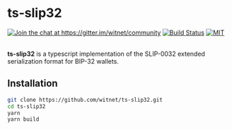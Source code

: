 <h1>ts-slip32</h1>

<div>
    <a href="https://gitter.im/witnet/community?utm_source=badge&utm_medium=badge&utm_campaign=pr-badge&utm_content=badge"><img src="https://badges.gitter.im/witnet/community.svg" alt="Join the chat at https://gitter.im/witnet/community"/></a>
    <a href="https://travis-ci.org/witnet/ts-slip32"><img src="https://travis-ci.org/witnet/ts-slip32.svg?branch=master" alt="Build Status" /></a>
    <a href="https://github.com/witnet/ts-slip32/blob/master/LICENSE"><img src="https://img.shields.io/github/license/witnet/ts-slip32.svg" alt="MIT" /></a>
    <br /><br />
    <p><strong>ts-slip32</strong> is a typescript implementation of the SLIP-0032 extended serialization format for BIP-32 wallets.</p>
</div>

<h2>Installation</h2>

```bash
git clone https://github.com/witnet/ts-slip32.git
cd ts-slip32
yarn
yarn build
```
